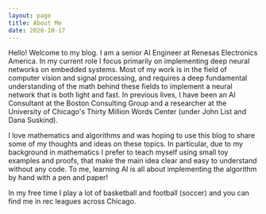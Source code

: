 ```yaml
---
layout: page
title: About Me
date: 2020-10-17
---
```


Hello! Welcome to my blog. I am a senior AI Engineer at Renesas Electronics America. In my current role I focus primarily on implementing deep neural networks on embedded systems. 
Most of my work is in the field of computer vision and signal processing, and requires a deep fundamental understanding of the math behind these fields to implement a neural network that is both light and fast.
In previous lives, I have been an AI Consultant at the Boston Consulting Group and a researcher at the University of Chicago's Thirty Million Words Center (under John List and Dana Suskind). 

I love mathematics and algorithms and was hoping to use this blog to share some of my thoughts and ideas on these topics.  In particular, due to my background in mathematics I prefer to teach myself using small toy examples and proofs, that make the main idea clear and easy to understand without any code. To me, learning AI is all about implementing the algorithm by hand with a pen and paper! 

In my free time I play a lot of basketball and football (soccer) and you can find me in rec leagues across Chicago. 



